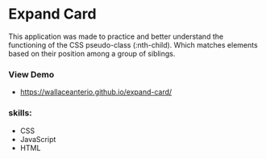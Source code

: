 # Expand Card
This application was made to practice and better understand the functioning of the CSS pseudo-class (:nth-child).
Which matches elements based on their position among a group of siblings.

### View Demo
* https://wallaceanterio.github.io/expand-card/
### skills: 
* CSS
* JavaScript
* HTML
